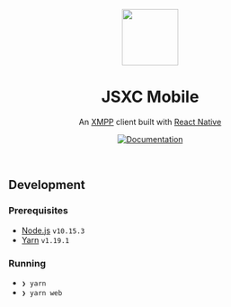 <p align="center">
  <img src="https://user-images.githubusercontent.com/11808903/67002091-68e73e00-f0db-11e9-8a21-63d776796b4b.png" width="100"/>
</p>

<h1 align="center">JSXC Mobile</h1>

<div align="center">
  <p>An <a href="https://xmpp.org">XMPP</a> client built with <a href="https://facebook.github.io/react-native">React Native</a></p>

<a href="https://expo.io/" target="_blank"><img alt="Documentation" src="https://img.shields.io/badge/Runs%20with%20Expo-4630EB.svg?style=flat-square&logo=EXPO&labelColor=f3f3f3&logoColor=000" /></a>

</div>

<br />

## Development

### Prerequisites

- [Node.js](https://nodejs.org/en) `v10.15.3`
- [Yarn](https://yarnpkg.com/lang/en/) `v1.19.1`

### Running

- `❯ yarn`
- `❯ yarn web`

